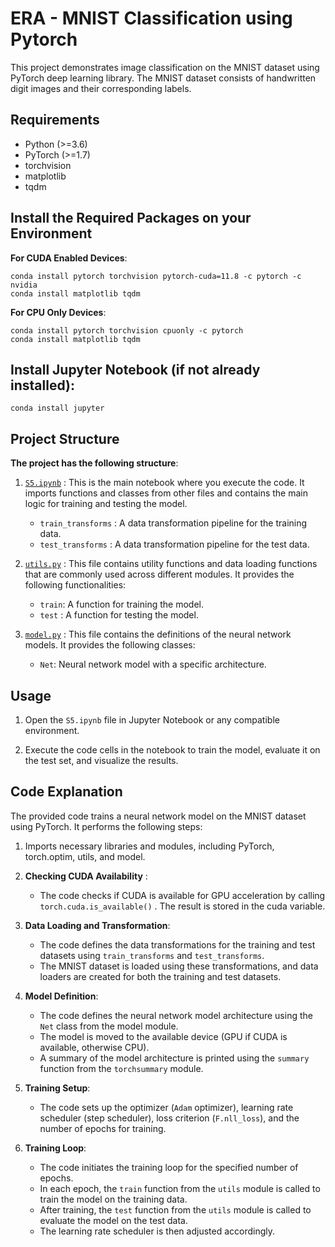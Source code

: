 # ERA - MNIST Classification using Pytorch

This project demonstrates image classification on the MNIST dataset using PyTorch deep learning library. The MNIST dataset consists of handwritten digit images and their corresponding labels.

## Requirements

- Python (>=3.6)
- PyTorch (>=1.7)
- torchvision
- matplotlib
- tqdm


## Install the Required Packages on your Environment

**For CUDA Enabled Devices**:
```shell
conda install pytorch torchvision pytorch-cuda=11.8 -c pytorch -c nvidia
conda install matplotlib tqdm
```
**For CPU Only Devices**:
```shell
conda install pytorch torchvision cpuonly -c pytorch
conda install matplotlib tqdm
```
## Install Jupyter Notebook (if not already installed):
```
conda install jupyter
```
## Project Structure
 **The project has the following structure**:

1. [`S5.ipynb`](https://github.com/Shashank-Gottumukkala/ERA/blob/main/S5.ipynb) : This is the main notebook where you execute the code. It imports functions and classes from other files and contains the main logic for training and testing the model.
   - `train_transforms` : A data transformation pipeline for the training data.
   - `test_transforms` : A data transformation pipeline for the test data.

2. [`utils.py`](https://github.com/Shashank-Gottumukkala/ERA/blob/main/utils.py) : This file contains utility functions and data loading functions that are commonly used across different modules. It provides the following functionalities:

   - `train`: A function for training the model.
   - `test` : A function for testing the model.


3. [`model.py`](https://github.com/Shashank-Gottumukkala/ERA/blob/main/model.py) : This file contains the definitions of the neural network models. It provides the following classes:
   - `Net`: Neural network model with a specific architecture. 


## Usage
1. Open the `S5.ipynb` file in Jupyter Notebook or any compatible environment.

2. Execute the code cells in the notebook to train the model, evaluate it on the test set, and visualize the results.



## Code Explanation

The provided code trains a neural network model on the MNIST dataset using PyTorch. It performs the following steps:

 1. Imports necessary libraries and modules, including PyTorch, torch.optim, utils, and model.

 2. **Checking CUDA Availability** :
    - The code checks if CUDA is available for GPU acceleration by calling `torch.cuda.is_available()` . The result is stored in the cuda variable.
 
 3. **Data Loading and Transformation**:
    - The code defines the data transformations for the training and test datasets using `train_transforms` and `test_transforms`.
    - The MNIST dataset is loaded using these transformations, and data loaders are created for both the training and test datasets.

 4. **Model Definition**:
    - The code defines the neural network model architecture using the `Net` class from the model module.
    - The model is moved to the available device (GPU if CUDA is available, otherwise CPU).
    - A summary of the model architecture is printed using the `summary` function from the `torchsummary` module.

 5. **Training Setup**:
    - The code sets up the optimizer (`Adam` optimizer), learning rate scheduler (step scheduler), loss criterion (`F.nll_loss`), and the number of epochs for training.
 
 6. **Training Loop**:
    - The code initiates the training loop for the specified number of epochs.
    - In each epoch, the `train` function from the `utils` module is called to train the model on the training data.
    - After training, the `test` function from the `utils` module is called to evaluate the model on the test data.
    - The learning rate scheduler is then adjusted accordingly.
